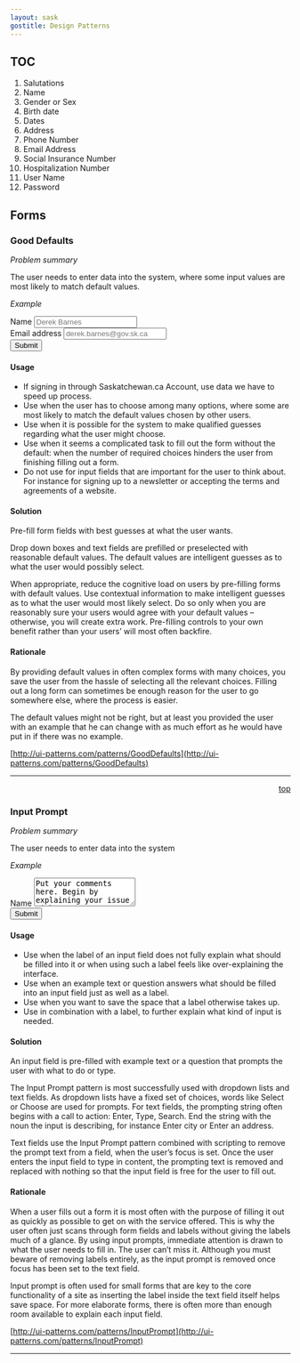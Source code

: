 ```yaml
---
layout: sask
gostitle: Design Patterns
---
```

## TOC
1.	Salutations
2.	Name
3.	Gender or Sex
4.	Birth date
5.	Dates
6.	Address
7.	Phone Number
8.	Email Address
9.	Social Insurance Number
10.	Hospitalization Number
11.	User Name
12.	Password


## Forms
### Good Defaults
*Problem summary*

The user needs to enter data into the system, where some input values are most likely to match default values.

*Example*
<form role="form">
  <div class="form-group">
    <label for="exampleName">Name</label>
    <input type="email" class="form-control" id="exampleInputEmail1" placeholder="Derek Barnes">
  </div>
  <div class="form-group">
    <label for="exampleInputEmail1">Email address</label>
    <input type="email" class="form-control" id="exampleInputEmail1" placeholder="derek.barnes@gov.sk.ca">
  </div>
  <button type="submit" class="btn btn-default">Submit</button>
</form>

#### Usage
* If signing in through Saskatchewan.ca Account, use data we have to speed up process.
* Use when the user has to choose among many options, where some are most likely to match the default values chosen by other users.
* Use when it is possible for the system to make qualified guesses regarding what the user might choose.
* Use when it seems a complicated task to fill out the form without the default: when the number of required choices hinders the user from finishing filling out a form.
* Do not use for input fields that are important for the user to think about. For instance for signing up to a newsletter or accepting the terms and agreements of a website.

#### Solution
Pre-fill form fields with best guesses at what the user wants.

Drop down boxes and text fields are prefilled or preselected with reasonable default values. The default values are intelligent guesses as to what the user would possibly select.

When appropriate, reduce the cognitive load on users by pre-filling forms with default values. Use contextual information to make intelligent guesses as to what the user would most likely select. Do so only when you are reasonably sure your users would agree with your default values – otherwise, you will create extra work. Pre-filling controls to your own benefit rather than your users’ will most often backfire.

#### Rationale
By providing default values in often complex forms with many choices, you save the user from the hassle of selecting all the relevant choices. Filling out a long form can sometimes be enough reason for the user to go somewhere else, where the process is easier.

The default values might not be right, but at least you provided the user with an example that he can change with as much effort as he would have put in if there was no example.

[http://ui-patterns.com/patterns/GoodDefaults](http://ui-patterns.com/patterns/GoodDefaults)

<hr>
<p style="text-align: right;"><a href="#top">top</a></p>

### Input Prompt
*Problem summary*

The user needs to enter data into the system

*Example*
<form role="form">
  <div class="form-group">
    <label for="exampleName">Name</label>
    <textarea class="form-control" rows="3">Put your comments here. Begin by explaining your issue with...</textarea>
  </div>
  <button type="submit" class="btn btn-default">Submit</button>
</form>

#### Usage
* Use when the label of an input field does not fully explain what should be filled into it or when using such a label feels like over-explaining the interface.
* Use when an example text or question answers what should be filled into an input field just as well as a label.
* Use when you want to save the space that a label otherwise takes up.
* Use in combination with a label, to further explain what kind of input is needed.

#### Solution
An input field is pre-filled with example text or a question that prompts the user with what to do or type.

The Input Prompt pattern is most successfully used with dropdown lists and text fields. As dropdown lists have a fixed set of choices, words like Select or Choose are used for prompts. For text fields, the prompting string often begins with a call to action: Enter, Type, Search. End the string with the noun the input is describing, for instance Enter city or Enter an address.

Text fields use the Input Prompt pattern combined with scripting to remove the prompt text from a field, when the user’s focus is set. Once the user enters the input field to type in content, the prompting text is removed and replaced with nothing so that the input field is free for the user to fill out.

#### Rationale
When a user fills out a form it is most often with the purpose of filling it out as quickly as possible to get on with the service offered. This is why the user often just scans through form fields and labels without giving the labels much of a glance. By using input prompts, immediate attention is drawn to what the user needs to fill in. The user can’t miss it. Although you must beware of removing labels entirely, as the input prompt is removed once focus has been set to the text field.

Input prompt is often used for small forms that are key to the core functionality of a site as inserting the label inside the text field itself helps save space. For more elaborate forms, there is often more than enough room available to explain each input field.

[http://ui-patterns.com/patterns/InputPrompt](http://ui-patterns.com/patterns/InputPrompt)
<hr>
